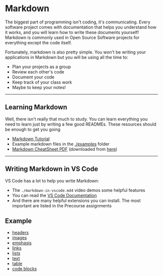 # Markdown

The biggest part of programming isn't coding, it's communicating. Every software
project comes with documentation that helps you understand how it works, and you
will learn how to write these documents yourself! Markdown is commonly used in
Open Source Software projects for everything except the code itself.

Fortunately, markdown is also pretty simple. You won't be writing your
applications in Markdown but you will be using all the time to:

- Plan your projects as a group
- Review each other's code
- Document your code
- Keep track of your class work
- Maybe to keep your notes!

---

## Learning Markdown

Well, there isn't really that much to study. You can learn everything you need
to learn just by writing a few good READMEs. These resources should be enough to
get you going

- [Markdown Tutorial](https://www.markdowntutorial.com/)
- Example markdown files in the [./examples](./examples) folder
- [Markdown CheatSheet PDF](./cheatsheet.pdf) (downloaded from
  [here](https://guides.github.com/pdfs/markdown-cheatsheet-online.pdf))

---

## Writing Markdown in VS Code

VS Code has a lot to help you write Markdown:

- The `./markdown-in-vscode.md4` video demos some helpful features
- You can read the
  [VS Code Documentation](https://code.visualstudio.com/Docs/languages/markdown)
- And there are many helpful extensions you can install. The most important are
  listed in the Precourse assignments

## Example

- [headers](./examples/headers.md)
- [images](./examples/images.md)
- [emphasis](./examples/emphasis.md)
- [links](./examples/links.md)
- [lists](./examples/lists.md)
- [text](./examples/text.md)
- [table](./examples/tables.md)
- [code blocks](./examples/code-blocks.md)
